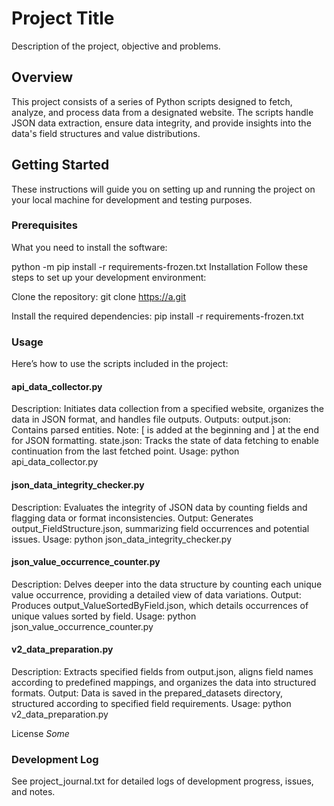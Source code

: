 # Project Title
Description of the project, objective and problems.

## Overview
This project consists of a series of Python scripts designed to fetch, analyze, and process data from a designated website. The scripts handle JSON data extraction, ensure data integrity, and provide insights into the data's field structures and value distributions.

## Getting Started
These instructions will guide you on setting up and running the project on your local machine for development and testing purposes.

### Prerequisites
What you need to install the software:

python -m pip install -r requirements-frozen.txt
Installation
Follow these steps to set up your development environment:

Clone the repository:
git clone https://a.git

Install the required dependencies:
pip install -r requirements-frozen.txt

### Usage
Here’s how to use the scripts included in the project:

#### api_data_collector.py
Description: Initiates data collection from a specified website, organizes the data in JSON format, and handles file outputs.
Outputs:
output.json: Contains parsed entities. Note: [ is added at the beginning and ] at the end for JSON formatting.
state.json: Tracks the state of data fetching to enable continuation from the last fetched point.
Usage:
python api_data_collector.py

#### json_data_integrity_checker.py
Description: Evaluates the integrity of JSON data by counting fields and flagging data or format inconsistencies.
Output: Generates output_FieldStructure.json, summarizing field occurrences and potential issues.
Usage:
python json_data_integrity_checker.py

#### json_value_occurrence_counter.py
Description: Delves deeper into the data structure by counting each unique value occurrence, providing a detailed view of data variations.
Output: Produces output_ValueSortedByField.json, which details occurrences of unique values sorted by field.
Usage:
python json_value_occurrence_counter.py

#### v2_data_preparation.py
Description: Extracts specified fields from output.json, aligns field names according to predefined mappings, and organizes the data into structured formats.
Output: Data is saved in the prepared_datasets directory, structured according to specified field requirements.
Usage:
python v2_data_preparation.py

License
*Some*

### Development Log
See project_journal.txt for detailed logs of development progress, issues, and notes.
